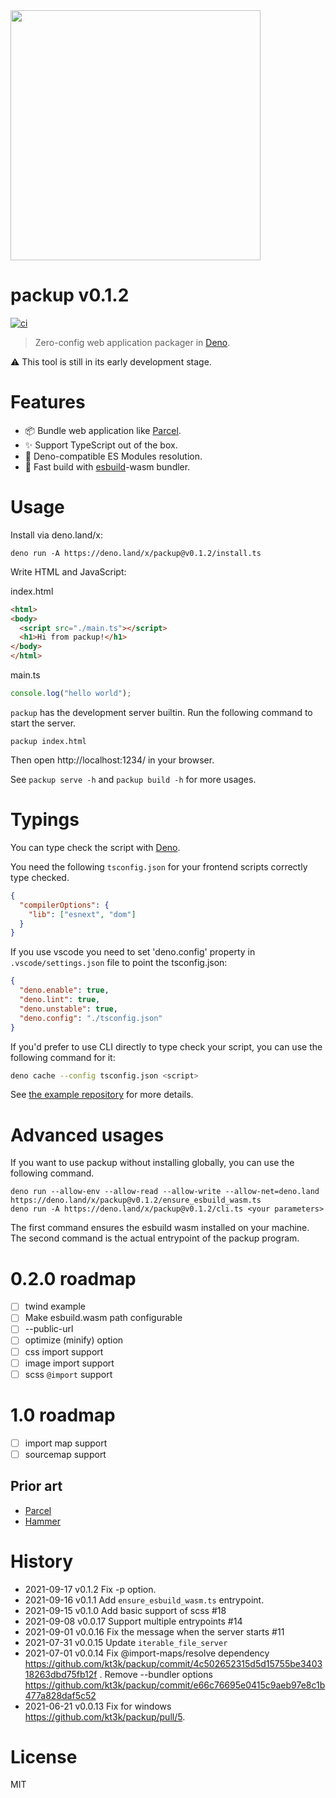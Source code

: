 <img src="https://raw.githubusercontent.com/kt3k/packup/main/docs/logo-v2.svg" width="400" />

# packup v0.1.2

[![ci](https://github.com/kt3k/packup/actions/workflows/ci.yml/badge.svg)](https://github.com/kt3k/packup/actions/workflows/ci.yml)

> Zero-config web application packager in [Deno][Deno].

⚠️ This tool is still in its early development stage.

# Features

- 📦 Bundle web application like [Parcel][Parcel].
- ✨ Support TypeScript out of the box.
- 🦕 Deno-compatible ES Modules resolution.
- 💨 Fast build with [esbuild][esbuild]-wasm bundler.

# Usage

Install via deno.land/x:

```shell
deno run -A https://deno.land/x/packup@v0.1.2/install.ts
```

Write HTML and JavaScript:

index.html

```html
<html>
<body>
  <script src="./main.ts"></script>
  <h1>Hi from packup!</h1>
</body>
</html>
```

main.ts

```js
console.log("hello world");
```

`packup` has the development server builtin. Run the following command to start
the server.

```
packup index.html
```

Then open http://localhost:1234/ in your browser.

See `packup serve -h` and `packup build -h` for more usages.

# Typings

You can type check the script with [Deno][Deno].

You need the following `tsconfig.json` for your frontend scripts correctly type
checked.

```json
{
  "compilerOptions": {
    "lib": ["esnext", "dom"]
  }
}
```

If you use vscode you need to set 'deno.config' property in
`.vscode/settings.json` file to point the tsconfig.json:

```json
{
  "deno.enable": true,
  "deno.lint": true,
  "deno.unstable": true,
  "deno.config": "./tsconfig.json"
}
```

If you'd prefer to use CLI directly to type check your script, you can use the
following command for it:

```sh
deno cache --config tsconfig.json <script>
```

See [the example repository](https://github.com/kt3k/packup_example) for more
details.

# Advanced usages

If you want to use packup without installing globally, you can use the following
command.

```
deno run --allow-env --allow-read --allow-write --allow-net=deno.land https://deno.land/x/packup@v0.1.2/ensure_esbuild_wasm.ts
deno run -A https://deno.land/x/packup@v0.1.2/cli.ts <your parameters>
```

The first command ensures the esbuild wasm installed on your machine. The second
command is the actual entrypoint of the packup program.

# 0.2.0 roadmap

- [ ] twind example
- [ ] Make esbuild.wasm path configurable
- [ ] --public-url
- [ ] optimize (minify) option
- [ ] css import support
- [ ] image import support
- [ ] scss `@import` support

# 1.0 roadmap

- [ ] import map support
- [ ] sourcemap support

## Prior art

- [Parcel][Parcel]
- [Hammer][Hammer]

# History

- 2021-09-17 v0.1.2 Fix -p option.
- 2021-09-16 v0.1.1 Add `ensure_esbuild_wasm.ts` entrypoint.
- 2021-09-15 v0.1.0 Add basic support of scss #18
- 2021-09-08 v0.0.17 Support multiple entrypoints #14
- 2021-09-01 v0.0.16 Fix the message when the server starts #11
- 2021-07-31 v0.0.15 Update `iterable_file_server`
- 2021-07-01 v0.0.14 Fix @import-maps/resolve dependency
  https://github.com/kt3k/packup/commit/4c502652315d5d15755be340318263dbd75fb12f
  . Remove --bundler options
  https://github.com/kt3k/packup/commit/e66c76695e0415c9aeb97e8c1b477a828daf5c52
- 2021-06-21 v0.0.13 Fix for windows https://github.com/kt3k/packup/pull/5.

# License

MIT

[Parcel]: https://parceljs.org/
[Esbuild]: https://esbuild.github.io/
[Deno]: https://deno.land/
[Hammer]: https://github.com/sinclairzx81/hammer
